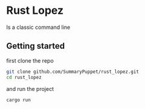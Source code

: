 # Rust Lopez

Is a classic command line

## Getting started

first clone the repo

```bash
git clone github.com/SummaryPuppet/rust_lopez.git
cd rust_lopez
```

and run the project

```bash
cargo run
```
